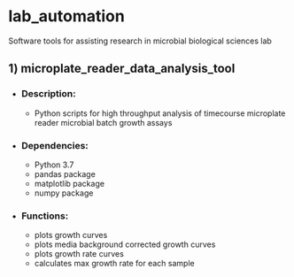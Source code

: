 # lab_automation
Software tools for assisting research in microbial biological sciences lab

## 1) microplate_reader_data_analysis_tool
* ### Description: 
  * Python scripts for high throughput analysis of timecourse microplate reader microbial batch growth assays
* ### Dependencies:
  * Python 3.7
  * pandas package
  * matplotlib package
  * numpy package
* ### Functions:
  * plots growth curves
  * plots media background corrected growth curves
  * plots growth rate curves
  * calculates max growth rate for each sample
  
